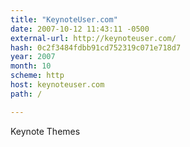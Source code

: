 ```yaml
---
title: "KeynoteUser.com"
date: 2007-10-12 11:43:11 -0500
external-url: http://keynoteuser.com/
hash: 0c2f3484fdbb91cd752319c071e718d7
year: 2007
month: 10
scheme: http
host: keynoteuser.com
path: /

---
```


Keynote Themes
